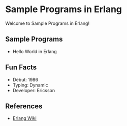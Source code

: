 # Sample Programs in Erlang

Welcome to Sample Programs in Erlang!

## Sample Programs

- Hello World in Erlang

## Fun Facts

- Debut: 1986
- Typing: Dynamic
- Developer: Ericsson

## References

- [Erlang Wiki](https://en.wikipedia.org/wiki/Erlang_(programming_language))

